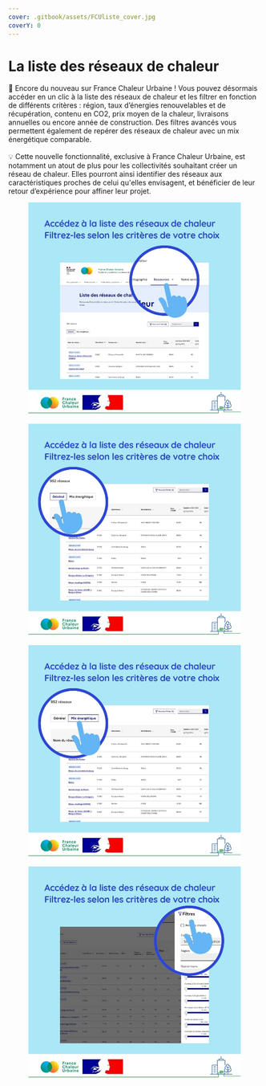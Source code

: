 ```yaml
---
cover: .gitbook/assets/FCUliste_cover.jpg
coverY: 0
---
```


# La liste des réseaux de chaleur

📢 Encore du nouveau sur France Chaleur Urbaine ! Vous pouvez désormais accéder en un clic à la liste des réseaux de chaleur et les filtrer en fonction de différents critères : région, taux d’énergies renouvelables et de récupération, contenu en CO2, prix moyen de la chaleur, livraisons annuelles ou encore année de construction. Des filtres avancés vous permettent également de repérer des réseaux de chaleur avec un mix énergétique comparable.\
\
💡 Cette nouvelle fonctionnalité, exclusive à France Chaleur Urbaine, est notamment un atout de plus pour les collectivités souhaitant créer un réseau de chaleur. Elles pourront ainsi identifier des réseaux aux caractéristiques proches de celui qu'elles envisagent, et bénéficier de leur retour d’expérience pour affiner leur projet.



<div>

<figure><img src=".gitbook/assets/38.jpg" alt=""><figcaption></figcaption></figure>

 

<figure><img src=".gitbook/assets/39.jpg" alt=""><figcaption></figcaption></figure>

 

<figure><img src=".gitbook/assets/40.jpg" alt=""><figcaption></figcaption></figure>

 

<figure><img src=".gitbook/assets/41 (2).jpg" alt=""><figcaption></figcaption></figure>

</div>
